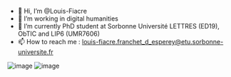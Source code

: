 - 👋 Hi, I’m @Louis-Fiacre
- 👀 I’m working in digital humanities
- 🌱 I’m currently PhD student at Sorbonne Université LETTRES (ED19), ObTIC and LIP6 (UMR7606)
- 📫 How to reach me : louis-fiacre.franchet_d_esperey@etu.sorbonne-universite.fr
  [](https://img.shields.io/badge/LinkedIn-0077B5?style=for-the-badge&logo=linkedin&logoColor=white)

![image]({https://img.shields.io/badge/Zed-white?style=for-the-badge&logo=zedindustries&logoColor=084CCF})
![image](https://img.shields.io/badge/apple%20silicon-333333?style=for-the-badge&logo=apple&logoColor=white)
